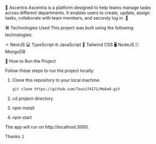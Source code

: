 🌟 Ascentra
Ascentra is a platform designed to help teams manage tasks across different departments. It enables users to create, update, assign tasks, collaborate with team members, and securely log in. 🚀

🛠️ Technologies Used
This project was built using the following technologies:

⚛️ NextJS
💻 TypeScript
🌐 JavaScript
🎨 Tailwind CSS
🖥️ NodeJS
🗄️ MongoDB

🚀 How to Run the Project

Follow these steps to run the project locally:

1. Clone this repository to your local machine.
   ```bash
   git clone https://github.com/Tausif4171/MakeO.git
   
2. cd project-directory
  
3. npm install
  
4. npm start

The app will run on http://localhost:3000.

Thanks :)
